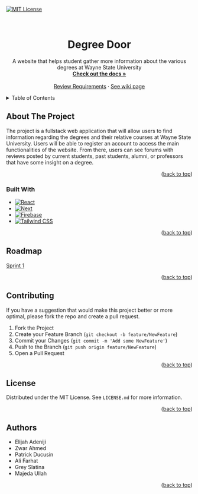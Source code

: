<div id="top"></div>

<!-- PROJECT SHIELDS -->
[![MIT License][license-shield]][license-url]

<!-- PROJECT LOGO -->
<br />
<div align="center">
  
<h1 align="center">Degree Door</h1>

  <p align="center">
    A website that helps student gather more information about the various degrees at Wayne State University
    <br />
    <a href="https://github.com/WSU-4110/Degree-Door"><strong>Check out the docs »</strong></a>
    <br />
    <br />
    <a href="https://github.com/WSU-4110/Degree-Door/issues">Review Requirements</a>
    ·
    <a href="https://github.com/WSU-4110/Degree-Door/wiki">See wiki page</a>
  </p>
</div>



<!-- TABLE OF CONTENTS -->
<details>
  <summary>Table of Contents</summary>
  <ol>
    <li>
      <a href="#about-the-project">About The Project</a>
      <ul>
        <li><a href="#built-with">Built With</a></li>
      </ul>
    </li>
    <li><a href="#roadmap">Roadmap</a></li>
    <li><a href="#contributing">Contributing</a></li>
    <li><a href="#license">License</a></li>
    <li><a href="#authors">Authors</a></li>
  </ol>
</details>



<!-- ABOUT THE PROJECT -->
## About The Project

The project is a fullstack web application that will allow users to find information regarding the degrees and their relative courses 
at Wayne State University. Users will be able to register an account to access the main functionalities of the website. From there,
users can see forums with reviews posted by current students, past students, alumni, or professors that have some insight
on a degree.

<p align="right">(<a href="#top">back to top</a>)</p>



### Built With

* [![React][React.js]][React-url]
* [![Next][Next.js]][Next-url]
* [![Firebase][Firebase-shield]][Firebase-url]
* [![Tailwind CSS][Tailwind-shield]][Tailwind-url]


<p align="right">(<a href="#top">back to top</a>)</p>


<!-- ROADMAP -->
## Roadmap

[Sprint 1](https://github.com/WSU-4110/Degree-Door/wiki/Sprint-Plan-1)

<p align="right">(<a href="#top">back to top</a>)</p>


<!-- CONTRIBUTING -->
## Contributing

If you have a suggestion that would make this project better or more optimal, 
please fork the repo and create a pull request.

1. Fork the Project
2. Create your Feature Branch (`git checkout -b feature/NewFeature`)
3. Commit your Changes (`git commit -m 'Add some NewFeature'`)
4. Push to the Branch (`git push origin feature/NewFeature`)
5. Open a Pull Request

<p align="right">(<a href="#top">back to top</a>)</p>



<!-- LICENSE -->
## License

Distributed under the MIT License. See `LICENSE.md` for more information.

<p align="right">(<a href="#top">back to top</a>)</p>



<!-- Authors -->
## Authors


* Elijah Adeniji
* Zwar Ahmed
* Patrick Ducusin
* Ali Farhat
* Grey Slatina
* Majeda Ullah

<p align="right">(<a href="#top">back to top</a>)</p>

<!-- MARKDOWN LINKS & IMAGES -->
[license-shield]: https://img.shields.io/github/license/WSU-4110/Degree-Door?style=for-the-badge
[license-url]: https://github.com/WSU-4110/Degree-Door/blob/main/LICENSE.md
[product-screenshot]: src/assets/demo.png
[React.js]: https://img.shields.io/badge/React-20232A?style=for-the-badge&logo=react&logoColor=61DAFB
[React-url]: https://reactjs.org/
[Next.js]: https://img.shields.io/badge/next.js-000000?style=for-the-badge&logo=nextdotjs&logoColor=white
[Next-url]: https://nextjs.org/
[Firebase-shield]: https://img.shields.io/badge/firebase-ffca28?style=for-the-badge&logo=firebase&logoColor=black
[Firebase-url]: https://firebase.google.com/
[Tailwind-shield]: https://img.shields.io/badge/tailwindcss-%2338B2AC.svg?style=for-the-badge&logo=tailwind-css&logoColor=white
[Tailwind-url]: https://tailwindcss.com/